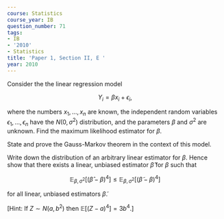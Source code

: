 ```yaml
---
course: Statistics
course_year: IB
question_number: 71
tags:
- IB
- '2010'
- Statistics
title: 'Paper 1, Section II, E '
year: 2010
---
```




Consider the the linear regression model

$$Y_{i}=\beta x_{i}+\epsilon_{i},$$

where the numbers $x_{1}, \ldots, x_{n}$ are known, the independent random variables $\epsilon_{1}, \ldots, \epsilon_{n}$ have the $N\left(0, \sigma^{2}\right)$ distribution, and the parameters $\beta$ and $\sigma^{2}$ are unknown. Find the maximum likelihood estimator for $\beta$.

State and prove the Gauss-Markov theorem in the context of this model.

Write down the distribution of an arbitrary linear estimator for $\beta$. Hence show that there exists a linear, unbiased estimator $\widehat{\beta}$ for $\beta$ such that

$$\mathbb{E}_{\beta, \sigma^{2}}\left[(\widehat{\beta}-\beta)^{4}\right] \leqslant \mathbb{E}_{\beta, \sigma^{2}}\left[(\widetilde{\beta}-\beta)^{4}\right]$$

for all linear, unbiased estimators $\widetilde{\beta}$.

[Hint: If $Z \sim N\left(a, b^{2}\right)$ then $\left.\mathbb{E}\left[(Z-a)^{4}\right]=3 b^{4} .\right]$